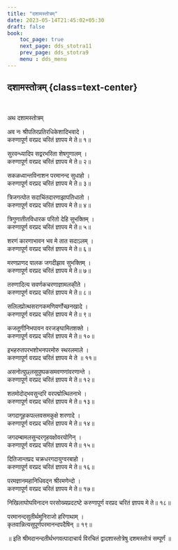 ```yaml
---
title: "दशामस्तोत्रम्‌"
date: 2023-05-14T21:45:02+05:30
draft: false
book:
    toc_page: true
    next_page: dds_stotra11
    prev_page: dds_stotra9
    menu : dds_menu
---
```




## दशामस्तोत्रम्‌ {class=text-center}

<br/>

अथ दशामस्तोत्रम्‌

अव नः श्रीपतिरप्रतिरधिकेशादिभवादे ।  
करुणापूर्ण वरप्रद चरितं ज्ञापय मे ते॥ १॥

सुरवन्ध्यादिप सद्वरभरिता शेषगुणालम्‌ ।  
करुणापूर्ण वरप्रद चरितं ज्ञापय मे ते॥ २॥

सकळध्वान्तविनाशन परमानन्द सुधाहो ।  
करुणापूर्ण वरप्रद चरितं ज्ञापय मे ते॥ ३॥

त्रिजगत्पोत सदाचिंतदारणाझापतिधातो ।  
करुणापूर्ण वरप्रद चरितं ज्ञापय मे ते॥ ४॥

त्रिगुणातीतविधारक परितो देहि सुभक्तिम्‌ ।  
करुणापूर्ण वरप्रद चरितं ज्ञापय मे ते॥ ५॥

शरणं कारणाभावन भव मे तात सदाऽलम्‌ ।  
करुणापूर्ण वरप्रद चरितं ज्ञापय मे ते॥ ६॥

मरणप्राणद पालक जगदीझाव सुभक्तिम्‌ ।  
करुणापूर्ण वरप्रद चरितं ज्ञापय मे ते॥ ७॥

तरुणादित्य सवर्णकचरणाज्ञामलकी्ते ।  
करुणापूर्ण वरप्रद चरितं ज्ञापय मे ते॥ ८॥

सलिलप्रोत्थसरागकमणिवर्णोच्छनखादे ।  
करुणापूर्ण वरप्रद चरितं ज्ञापय मे ते॥ ९॥

कजतूणीनिभपावन वरजङ्घामितशक्ते ।  
करुणापूर्ण वरप्रद चरितं ज्ञापय मे ते॥ १०॥

इभहरुतपरभशोभनपरमोरु स्थरलमाले ।  
करुणापूर्ण वरप्रद चरितं ज्ञापय मे ते ॥ ११॥

असनोत्पुछ्लसुपुष्पकसमवणणांवरणान्ते ।  
करुणापूर्ण वरप्रद चरितं ज्ञापय मे ते॥ १२॥

शतमोदोद्भवसुन्दरि वरपद्मोत्थितनाभे ।  
करुणापूर्ण वरप्रद चरितं ज्ञापय मे ते॥ १३॥

जगदागूहकपल्लवसमकुक्षे शरणादे ।  
करुणापूर्ण वरप्रद चरितं ज्ञापय मे ते॥ १४॥

जगदम्बामलसुन्दरगृहवक्षोवरयोगिन्‌ ।  
करुणापूर्ण वरप्रद चरितं ज्ञापय मे ते॥ १५॥

दितिजान्तप्रद चक्रधरगदायुग्वरबाहो ।  
करुणापूर्ण वरप्रद चरितं ज्ञापय मे ते॥ १६॥

परमज्ञानमहानिधिवद्‌न श्रीरमणेन्दो ।  
करुणापूर्ण वरप्रद चरितं ज्ञापय मे ते॥ १७॥

निखिलाघोघविनादन परसोख्यप्रदटष्टे
करुणापूर्ण वरप्रद चरितं ज्ञापय मे ते॥ १८॥

परमानन्दसुतीर्थमुनिराजो हरिगाथाम्‌ ।  
कृतवान्नित्यसुपूर्णपरमानन्दपदैषिन्‌ ॥ १९॥

॥ इति श्रीमदानन्दतीर्थभगवत्पादाचार्य विरचितं
द्वादशास्तोत्रेषु दशमस्तोत्रं सम्पूर्णं ॥
